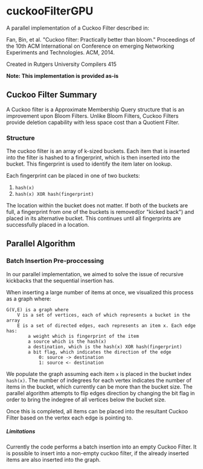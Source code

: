 # cuckooFilterGPU

A parallel implementation of a Cuckoo Filter described in:

Fan, Bin, et al. "Cuckoo filter: Practically better than bloom." Proceedings of the 10th ACM International on Conference on emerging Networking Experiments and Technologies. ACM, 2014.

Created in Rutgers University Compilers 415

**Note: This implementation is provided as-is**


## Cuckoo Filter Summary
A Cuckoo filter is a Approximate Membership Query structure that is an improvement upon Bloom Filters. Unlike Bloom Filters, Cuckoo Filters provide deletion capability with less space cost than a Quotient Filter.


### Structure
The cuckoo filter is an array of k-sized buckets. Each item that is inserted into the filter is hashed to a fingerprint, which is then inserted into the bucket. This fingerprint is used to identify the item later on lookup.

Each fingerprint can be placed in one of two buckets:
1. `hash(x)`
2. `hash(x) XOR hash(fingerprint)`

The location within the bucket does not matter. If both of the buckets are full, a fingerprint from one of the buckets is removed(or "kicked back") and placed in its alternative bucket. This continues until all fingerprints are successfully placed in a location.



## Parallel Algorithm

### Batch Insertion Pre-proccessing
In our parallel implementation, we aimed to solve the issue of recursive kickbacks that the sequential insertion has.

When inserting a large number of items at once, we visualized this process as a graph where:

```
G(V,E) is a graph where
    V is a set of vertices, each of which represents a bucket in the array
    E is a set of directed edges, each represents an item x. Each edge has:
        a weight which is fingerprint of the item
        a source which is the hash(x)
        a destination, which is the hash(x) XOR hash(fingerprint)
        a bit flag, which indicates the direction of the edge
            0: source -> destination
            1: source <- destination
```

We populate the graph assuming each item `x` is placed in the bucket index `hash(x)`. The number of indegrees for each vertex indicates the number of items in the bucket, which currently can be more than the bucket size. The parallel algorithm attempts to flip edges direction by changing the bit flag in order to bring the indegree of all vertices below the bucket size. 

Once this is completed, all items can be placed into the resultant Cuckoo Filter based on the vertex each edge is pointing to. 


##### Limitations
Currently the code performs a batch insertion into an empty Cuckoo Filter. It is possible to insert into a non-empty cuckoo filter, if the already inserted items are also inserted into the graph.
